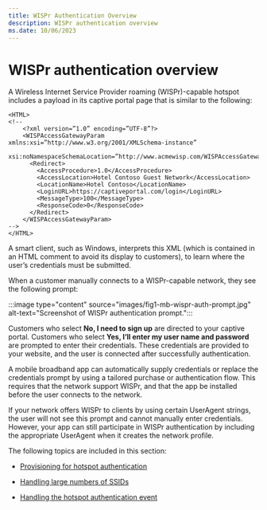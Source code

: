 ```yaml
---
title: WISPr Authentication Overview
description: WISPr authentication overview
ms.date: 10/06/2023
---
```


# WISPr authentication overview

A Wireless Internet Service Provider roaming (WISPr)-capable hotspot includes a payload in its captive portal page that is similar to the following:

``` syntax
<HTML>
<!--
    <?xml version=”1.0” encoding=”UTF-8”?>
    <WISPAccessGatewayParam xmlns:xsi=”http://www.w3.org/2001/XMLSchema-instance”
      xsi:noNamespaceSchemaLocation=”http://www.acmewisp.com/WISPAccessGatewayParam.xsd”>
      <Redirect>
        <AccessProcedure>1.0</AccessProcedure>
        <AccessLocation>Hotel Contoso Guest Network</AccessLocation>
        <LocationName>Hotel Contoso</LocationName>
        <LoginURL>https://captiveportal.com/login</LoginURL>
        <MessageType>100</MessageType>
        <ResponseCode>0</ResponseCode>
      </Redirect>
    </WISPAccessGatewayParam>
-->
</HTML>
```

A smart client, such as Windows, interprets this XML (which is contained in an HTML comment to avoid its display to customers), to learn where the user’s credentials must be submitted.

When a customer manually connects to a WISPr-capable network, they see the following prompt:

:::image type="content" source="images/fig1-mb-wispr-auth-prompt.jpg" alt-text="Screenshot of WISPr authentication prompt.":::

Customers who select **No, I need to sign up** are directed to your captive portal. Customers who select **Yes, I’ll enter my user name and password** are prompted to enter their credentials. These credentials are provided to your website, and the user is connected after successfully authentication.

A mobile broadband app can automatically supply credentials or replace the credentials prompt by using a tailored purchase or authentication flow. This requires that the network support WISPr, and that the app be installed before the user connects to the network.

If your network offers WISPr to clients by using certain UserAgent strings, the user will not see this prompt and cannot manually enter credentials. However, your app can still participate in WISPr authentication by including the appropriate UserAgent when it creates the network profile.

The following topics are included in this section:

- [Provisioning for hotspot authentication](provisioning-for-hotspot-authentication.md)

- [Handling large numbers of SSIDs](handling-large-numbers-of-ssids.md)

- [Handling the hotspot authentication event](handling-the-hotspot-authentication-event.md)
